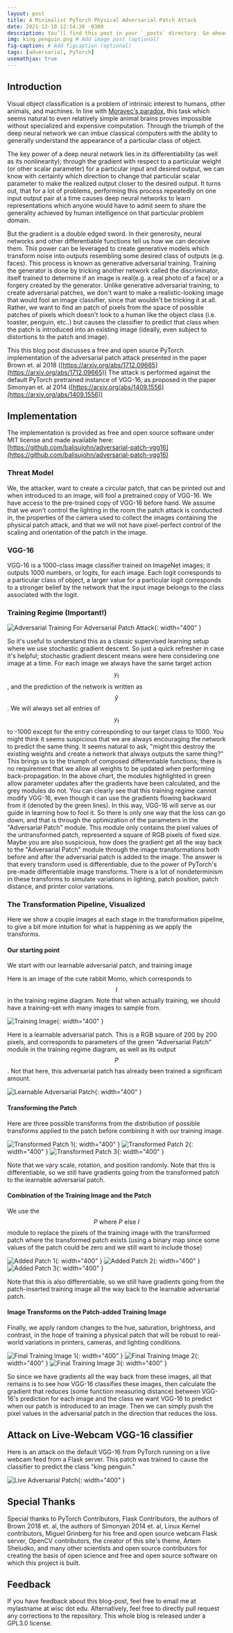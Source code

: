 ```yaml
---
layout: post
title: A Minimalist PyTorch Physical Adversarial Patch Attack
date: 2021-12-10 12:54:20 -0300
description: You’ll find this post in your `_posts` directory. Go ahead and edit it and re-build the site to see your changes. # Add post description (optional)
img: king_penguin.png # Add image post (optional)
fig-caption: # Add figcaption (optional)
tags: [adversarial, PyTorch]
usemathjax: true
---
```



## Introduction

Visual object classification is a problem of intrinsic interest to humans, other animals, and machines. In line with  [Moravec's paradox](https://en.wikipedia.org/wiki/Moravec%27s_paradox), this task which seems natural to even relatively simple animal brains proves impossible without specialized and expensive computation. Through the triumph of the deep neural network we can imbue classical computers with the ability to generally understand the appearance of a particular class of object.

The key power of a deep neural network lies in its differentiability (as well as its nonlinearity); through the gradient with respect to a particular weight (or other scalar parameter) for a particular input and desired output, we can know with certainty which direction to change that particular scalar parameter to make the realized output closer to the desired output. It turns out, that for a lot of problems, performing this process repeatedly on one input output pair at a time causes deep neural networks to learn representations which anyone would have to admit seem to share the generality achieved by human intelligence on that particular problem domain.

But the gradient is a double edged sword. In their generosity, neural networks and other differentiable functions tell us how we can deceive them. This power can be leveraged to create generative models which transform noise into outputs resembling some desired class of outputs (e.g. faces). This process is known as generative adversarial training. Training the generator is done by tricking another network called the discriminator, itself trained to determine if an image is real(e.g. a real photo of a face) or a forgery created by the generator. Unlike generative adversarial training, to create adversarial patches, we don't want to make a realistic-looking image that would fool an image classifier, since that wouldn't be tricking it at all. Rather, we want to find an patch of pixels from the space of possible patches of pixels which doesn't look to a human like the object class (i.e. toaster, penguin, etc..) but causes the classifier to predict that class when the patch is introduced into an existing image (ideally, even subject to distortions to the patch and image). 

This this blog post discusses a free and open source PyTorch implementation of the adversarial patch attack presented in the paper Brown et. al 2018 ([https://arxiv.org/abs/1712.09665](https://arxiv.org/abs/1712.09665)) The attack is performed against the default PyTorch pretrained instance of VGG-16, as proposed in the paper Simonyan et. al 2014 ([https://arxiv.org/abs/1409.1556](https://arxiv.org/abs/1409.1556))
## Implementation

The implementation is provided as free and open source software under MIT license and made available here: [https://github.com/balisujohn/adversarial-patch-vgg16](https://github.com/balisujohn/adversarial-patch-vgg16)

### Threat Model

We, the attacker, want to create a circular patch, that can be printed out and when introduced to an image, will fool a pretrained copy of VGG-16. We have access to the pre-trained copy of VGG-16 before hand. We assume that we won't control the lighting in the room the patch attack is conducted in, the properties of the camera used to collect the images containing the physical patch attack, and that we will not have pixel-perfect control of the scaling and orientation of the patch in the image. 



### VGG-16

VGG-16 is a 1000-class image classifier trained on ImageNet images; it outputs 1000 numbers, or logits, for each image. Each logit corresponds to a particular class of object, a larger value for a particular logit corresponds to a stronger belief by the network that the input image belongs to the class associated with the logit. 


### Training Regime (Important!)

![Adversarial Training For Adversarial Patch Attack]({{site.baseurl}}/assets/img/adversarial_patch_final.png){: width="400" }


So it's useful to understand this as a classic supervised learning setup where we use stochastic gradient descent. So just a quick refresher in case it's helpful; stochastic gradient descent means were here considering one image at a time. For each image we always have the same target action $$y_t$$, and the prediction of the network is written as $$\hat{y}$$. We will always set all entries of $$y_t$$ to -1000 except for the entry corresponding to our target class to 1000. You might think it seems suspicious that we are always encouraging the network to predict the same thing. It seems natural to ask, "might this destroy the existing weights and create a network that always outputs the same thing?" This brings us to the triumph of composed differentiable functions; there is no requirement that we allow all weights to be updated when performing back-propagation.  In the above chart, the modules highlighted in green allow parameter updates after the gradients have been calculated, and the grey modules do not. You can clearly see that this training regime cannot modify VGG-16, even though it can use the gradients flowing backward from it (denoted by the green lines). In this way, VGG-16 will serve as our guide in learning how to fool it. So there is only one way that the loss can go down, and that is through the optimization of the parameters in the "Adversarial Patch" module. This module only contains the pixel values of the untransformed patch, represented a square of RGB pixels of fixed size. Maybe you are also suspicious, how does the gradient get all the way back to the "Adversarial Patch" module through the image transformations both before and after the adversarial patch is added to the image. The answer is that every transform used is differentiable, due to the power of PyTorch's pre-made differentiable image transforms. There is a lot of nondeterminism in these transforms to simulate variations in lighting, patch position, patch distance, and printer color variations.


### The Transformation Pipeline, Visualized
Here we show a couple images at each stage in the transformation pipeline, to give a bit more intuition for what is happening as we apply the transforms.

#### Our starting point

We start with our learnable adversarial patch, and training image


Here is an image of the cute rabbit Momo, which corresponds to $$I$$ in the training regime diagram. Note that when actually training, we should have a training-set with many images to sample from.

![Training Image]({{site.baseurl}}/assets/img/adversarial-patch/momo.png){: width="400" }

Here is a learnable adversarial patch. This is a RGB square of 200 by 200 pixels, and corresponds to parameters of the green "Adversarial Patch" module in the training regime diagram,
as well as its output $$P$$. Not that here, this adversarial patch has already been trained a significant amount.

![Learnable Adversarial Patch]({{site.baseurl}}/assets/img/adversarial-patch/adversarial_patch_initial.png){: width="400" }


#### Transforming the Patch
Here are three possible transforms from the distribution of possible transforms applied to the patch before combining it with our training image.

![Transformed Patch 1]({{site.baseurl}}/assets/img/adversarial-patch/transformed_patch_1.png){: width="400" }
![Transformed Patch 2]({{site.baseurl}}/assets/img/adversarial-patch/transformed_patch_2.png){: width="400" }
![Transformed Patch 3]({{site.baseurl}}/assets/img/adversarial-patch/transformed_patch_3.png){: width="400" }

Note that we vary scale, rotation, and position randomly. Note that this is differentiable, so we still have gradients going from the transformed patch to the learnable adversarial patch.

#### Combination of the Training Image and the Patch

We use the $$P \text{ where } P \text{ else } I $$ module to replace the pixels of the training image with the transformed patch where the transformed patch exists (using a binary map since some values of the patch could be zero and we still want to include those)

![Added Patch 1]({{site.baseurl}}/assets/img/adversarial-patch/added_patch_1.png){: width="400" }
![Added Patch 2]({{site.baseurl}}/assets/img/adversarial-patch/added_patch_2.png){: width="400" }
![Added Patch 3]({{site.baseurl}}/assets/img/adversarial-patch/added_patch_3.png){: width="400" }

Note that this is also differentiable, so we still have gradients going from the patch-inserted training image all the way back to the learnable adversarial patch.

#### Image Transforms on the Patch-added Training Image

Finally, we apply random changes to the hue, saturation, brightness, and contrast, in the hope of training a physical patch that will be robust to real-world variations in printers, cameras, and lighting conditions.

![Final Training Image 1]({{site.baseurl}}/assets/img/adversarial-patch/final_training_image_1.png){: width="400" }
![Final Training Image 2]({{site.baseurl}}/assets/img/adversarial-patch/final_training_image_2.png){: width="400" }
![Final Training Image 3]({{site.baseurl}}/assets/img/adversarial-patch/final_training_image_3.png){: width="400" }

So since we have gradients all the way back from these images, all that remains is to see how VGG-16 classifies these images, then calculate the gradient that reduces (some function measuring distance) between VGG-16's prediction for each image and the class we want VGG-16 to predict when our patch is introduced to an image. Then we can simply push the pixel values in the adversarial patch in the direction that reduces the loss. 


## Attack on Live-Webcam VGG-16 classifier

Here is an attack on the default VGG-16 from PyTorch running on a live webcam feed from a Flask server. This patch was trained to cause the classifier to predict the class "king penguin."

![Live Adversarial Patch]({{site.baseurl}}/assets/img/adversarial-patch/webcam_adversarial_patch.gif){: width="400" }


## Special Thanks

Special thanks to PyTorch Contributors, Flask Contributors, the authors of Brown 2018 et. al, the authors of Simonyan 2014 et. al,  Linux Kernel contributors, Miguel Grinberg for his free and open source webcam Flask server, OpenCV contributors, the creator of this site's theme, Artem Sheludko, and many other scientists and open source contributors for creating the basis of open science and free and open source software on which this project is built.



## Feedback
If you have feedback about this blog-post, feel free to email me at mylastname at wisc dot edu. Alternatively, feel free to directly pull request any corrections to the repository. This whole blog is released under a GPL3.0 license.